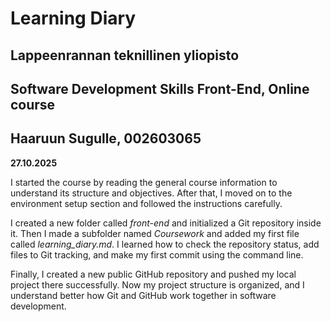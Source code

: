 # Learning Diary
## Lappeenrannan teknillinen yliopisto
## Software Development Skills Front-End, Online course
## Haaruun Sugulle, 002603065

**27.10.2025**

I started the course by reading the general course information to understand its structure and objectives. After that, I moved on to the environment setup section and followed the instructions carefully.

I created a new folder called *front-end* and initialized a Git repository inside it. Then I made a subfolder named *Coursework* and added my first file called *learning_diary.md*. I learned how to check the repository status, add files to Git tracking, and make my first commit using the command line.

Finally, I created a new public GitHub repository and pushed my local project there successfully. Now my project structure is organized, and I understand better how Git and GitHub work together in software development.

